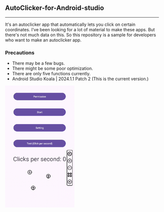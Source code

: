 ## AutoClicker-for-Android-studio  
---  
 It's an autoclicker app that automatically lets you click on certain coordinates. I've been looking for a lot of material to make these apps. But there's not much data on this. So this repository is a sample for developers who want to make an autoclicker app.  
### Precautions  
- There may be a few bugs.  
- There might be some poor optimization.
- There are only five functions currently.
- Android Studio Koala | 2024.1.1 Patch 2 (This is the current version.)  
<p>
  <img src="/image/screenshot1.png" alt="Image 1" width="45%" />
</p>


